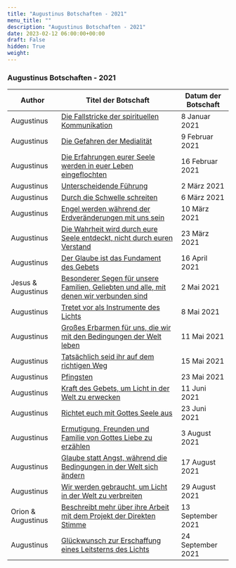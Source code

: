 ```yaml
---
title: "Augustinus Botschaften - 2021"
menu_title: ""
description: "Augustinus Botschaften - 2021"
date: 2023-02-12 06:00:00+00:00
draft: False
hidden: True
weight:
---
```

### Augustinus Botschaften - 2021

**Author** | **Titel der Botschaft** | **Datum der Botschaft**  
---|---|---
Augustinus | [Die Fallstricke der spirituellen Kommunikation](/aktuelle-botschaften/aktuelle-botschaften-in-reihenfolge-des-datums/aktuelle-botschaften-2021/die-fallstricke-der-spirituellen-kommunikation-af-augustinus-8-januar-2021/) | 8 Januar 2021
Augustinus | [Die Gefahren der Medialität](/aktuelle-botschaften/aktuelle-botschaften-in-reihenfolge-des-datums/aktuelle-botschaften-2021/die-gefahren-der-medialitaet-af-augustinus-9-februar-2021/) | 9 Februar 2021
Augustinus | [Die Erfahrungen eurer Seele werden in euer Leben eingeflochten](/aktuelle-botschaften/aktuelle-botschaften-in-reihenfolge-des-datums/aktuelle-botschaften-2021/die-erfahrungen-eurer-seele-werden-in-euer-leben-eingeflochten-af-augustinus-16-februar-2021/) | 16 Februar 2021
Augustinus | [Unterscheidende Führung](/aktuelle-botschaften/aktuelle-botschaften-in-reihenfolge-des-datums/aktuelle-botschaften-2021/unterscheidende-fuehrung-af-augustinus-2-maerz-2021/) | 2 März 2021
Augustinus | [Durch die Schwelle schreiten](/aktuelle-botschaften/aktuelle-botschaften-in-reihenfolge-des-datums/aktuelle-botschaften-2021/durch-die-schwelle-schreiten-af-augustinus-6-maerz-2021/) | 6 März 2021
Augustinus | [Engel werden während der Erdveränderungen mit uns sein](/aktuelle-botschaften/aktuelle-botschaften-in-reihenfolge-des-datums/aktuelle-botschaften-2021/engel-werden-waehrend-der-erdveraenderungen-mit-uns-sein-af-augustinus-10-maerz-2021/) | 10 März 2021
Augustinus | [Die Wahrheit wird durch eure Seele entdeckt, nicht durch euren Verstand](/aktuelle-botschaften/aktuelle-botschaften-in-reihenfolge-des-datums/aktuelle-botschaften-2021/die-wahrheit-wird-durch-eure-seele-entdeckt-nicht-durch-euren-verstand-af-augustinus-23-maerz-2021/) | 23 März 2021
Augustinus | [Der Glaube ist das Fundament des Gebets](/aktuelle-botschaften/aktuelle-botschaften-in-reihenfolge-des-datums/aktuelle-botschaften-2021/der-glaube-ist-das-fundament-des-gebets-af-augustinus-16-april-2021/) | 16 April 2021
Jesus & Augustinus | [Besonderer Segen für unsere Familien, Geliebten und alle, mit denen wir verbunden sind](/aktuelle-botschaften/aktuelle-botschaften-in-reihenfolge-des-datums/aktuelle-botschaften-2021/besonderer-segen-fuer-unsere-familien-geliebten-und-alle-mit-denen-wir-verbunden-sind-af-jesus-augustinus-2-mai-2021/) | 2 Mai 2021
Augustinus | [Tretet vor als Instrumente des Lichts](/aktuelle-botschaften/aktuelle-botschaften-in-reihenfolge-des-datums/aktuelle-botschaften-2021/tretet-vor-als-instrumente-des-lichts-af-augustinus-8-mai-2021/) | 8 Mai 2021
Augustinus | [Großes Erbarmen für uns, die wir mit den Bedingungen der Welt leben](/aktuelle-botschaften/aktuelle-botschaften-in-reihenfolge-des-datums/aktuelle-botschaften-2021/grosses-erbarmen-fuer-uns-die-wir-mit-den-bedingungen-der-welt-leben-af-augustinus-11-mai-2021/) | 11 Mai 2021
Augustinus | [Tatsächlich seid ihr auf dem richtigen Weg](/aktuelle-botschaften/aktuelle-botschaften-in-reihenfolge-des-datums/aktuelle-botschaften-2021/tatsaechlich-seid-ihr-auf-dem-richtigen-weg-af-augustinus-15-mai-2021/) | 15 Mai 2021
Augustinus | [Pfingsten](/aktuelle-botschaften/aktuelle-botschaften-in-reihenfolge-des-datums/aktuelle-botschaften-2021/pfingsten-af-augustinus-23-mai-2021/) | 23 Mai 2021
Augustinus | [Kraft des Gebets, um Licht in der Welt zu erwecken](/aktuelle-botschaften/aktuelle-botschaften-in-reihenfolge-des-datums/aktuelle-botschaften-2021/kraft-des-gebets-um-licht-in-der-welt-zu-erwecken-af-augustinus-11-juni-2021/) | 11 Juni 2021
Augustinus | [Richtet euch mit Gottes Seele aus](/aktuelle-botschaften/aktuelle-botschaften-in-reihenfolge-des-datums/aktuelle-botschaften-2021/richtet-euch-mit-gottes-seele-aus-af-augustinus-23-juni-2021/) | 23 Juni 2021
Augustinus | [Ermutigung, Freunden und Familie von Gottes Liebe zu erzählen](/aktuelle-botschaften/aktuelle-botschaften-in-reihenfolge-des-datums/aktuelle-botschaften-2021/ermutigung-freunden-und-familie-von-gottes-liebe-zu-erzaehlen-af-augustinus-3-august-2021/) | 3 August 2021
Augustinus | [Glaube statt Angst, während die Bedingungen in der Welt sich ändern](/aktuelle-botschaften/aktuelle-botschaften-in-reihenfolge-des-datums/aktuelle-botschaften-2021/glaube-statt-angst-waehrend-die-bedingungen-in-der-welt-sich-aendern-af-augustinus-17-august-2021/) | 17 August 2021
Augustinus | [Wir werden gebraucht, um Licht in der Welt zu verbreiten](/aktuelle-botschaften/aktuelle-botschaften-in-reihenfolge-des-datums/aktuelle-botschaften-2021/alle-eure-lieben-werden-gesegnet-sein-af-augustinus-29-august-2021/) | 29 August 2021
Orion & Augustinus | [Beschreibt mehr über ihre Arbeit mit dem Projekt der Direkten Stimme](/aktuelle-botschaften/aktuelle-botschaften-in-reihenfolge-des-datums/aktuelle-botschaften-2021/beschreibt-mehr-ueber-ihre-arbeit-mit-dem-projekt-der-direkten-stimme-af-orion-augustinus-13-september-2021/) | 13 September 2021
Augustinus | [Glückwunsch zur Erschaffung eines Leitsterns des Lichts](/aktuelle-botschaften/aktuelle-botschaften-in-reihenfolge-des-datums/aktuelle-botschaften-2021/glueckwunsch-zur-erschaffung-eines-leitsterns-des-lichts-af-augustinus-24-september-2021/) | 24 September 2021
